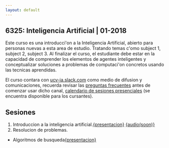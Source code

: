 ```yaml
---
layout: default
---
```


## 6325: Inteligencia Artificial | 01-2018

Este curso es una introducci\'on a la Inteligencia Artificial, abierto para personas nuevas a esta area de estudio. Tratando temas c\'omo subject 1, subject 2, subject 3. Al finalizar el curso, el estudiante debe estar en la capacidad de comprender los elementos de agentes inteligentes y conceptualizar soluciones a problemas de computaci\'on concretos usando las tecnicas aprendidas.

El curso contara con [ucv-ia.slack.com](http://ucv-ia.slack.com) como medio de difusion y comunicaciones, recuerda revisar las [preguntas frecuentes](https://docs.google.com/document/d/1RT7wl26ngkMx-vpRjvCdvFuRDtt8-04yymu4zfCTv4I/edit?usp=sharing) antes de comenzar usar dicho canal, [calendario de sesiones presenciales](https://calendar.google.com/calendar/embed?src=cq7oon69m67g08ajr28un1ojpk%40group.calendar.google.com&ctz=America%2FCaracas) (se encuentra disponible para los cursantes).

## Sesiones

1. Introduccion a la inteligencia artificial.[{presentacion}](http://bit.do/ucvia_p1) [{audio(soon)}](anchor.com)
2. Resolucion de problemas. 
  - Algoritmos de busqueda[{presentacion}](http://bit.do/ucvia_p2) 
